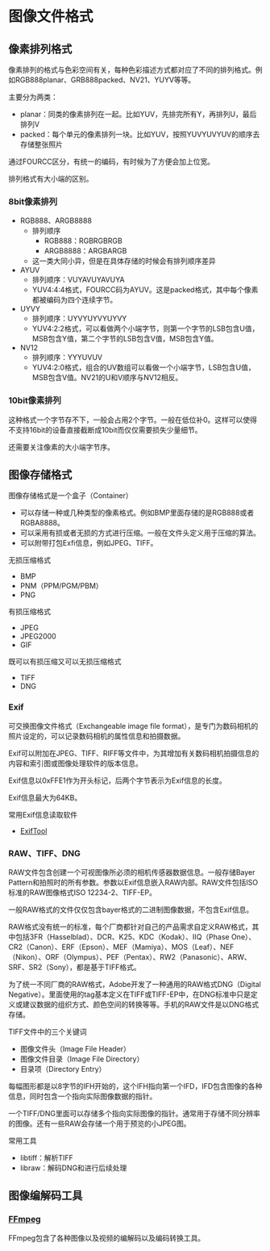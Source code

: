 # 图像文件格式

## 像素排列格式

像素排列的格式与色彩空间有关，每种色彩描述方式都对应了不同的排列格式。例如RGB888planar、GRB888packed、NV21、YUYV等等。

主要分为两类：

* planar：同类的像素排列在一起。比如YUV，先排完所有Y，再排列U，最后排列V
* packed：每个单元的像素排列一块。比如YUV，按照YUVYUVYUV的顺序去存储整张照片

通过FOURCC区分，有统一的编码，有时候为了方便会加上位宽。

排列格式有大小端的区别。



### 8bit像素排列

* RGB888、ARGB8888
  * 排列顺序
    * RGB888：RGBRGBRGB
    * ARGB8888：ARGBARGB
  * 这一类大同小异，但是在具体存储的时候会有排列顺序差异
* AYUV
  * 排列顺序：VUYAVUYAVUYA
  * YUV4:4:4格式，FOURCC码为AYUV。这是packed格式，其中每个像素都被编码为四个连续字节。
* UYVY
  * 排列顺序：UYVYUYVYUYVY
  * YUV4:2:2格式，可以看做两个小端字节，则第一个字节的LSB包含U值，MSB包含Y值，第二个字节的LSB包含V值，MSB包含Y值。
* NV12
  * 排列顺序：YYYUVUV
  * YUV4:2:0格式，组合的UV数组可以看做一个小端字节，LSB包含U值，MSB包含V值。NV21的U和V顺序与NV12相反。



### 10bit像素排列

这种格式一个字节存不下，一般会占用2个字节。一般在低位补0。这样可以使得不支持16bit的设备直接截断成10bit而仅仅需要损失少量细节。

还需要关注像素的大小端字节序。



## 图像存储格式

图像存储格式是一个盒子（Container）

* 可以存储一种或几种类型的像素格式。例如BMP里面存储的是RGB888或者RGBA8888。
* 可以采用有损或者无损的方式进行压缩。一般在文件头定义用于压缩的算法。
* 可以附带打包Exfi信息，例如JPEG、TIFF。



无损压缩格式

* BMP
* PNM（PPM/PGM/PBM）
* PNG



有损压缩格式

* JPEG
* JPEG2000
* GIF



既可以有损压缩又可以无损压缩格式

* TIFF
* DNG



### Exif

可交换图像文件格式（Exchangeable image file format），是专门为数码相机的照片设定的，可以记录数码相机的属性信息和拍摄数据。

Exif可以附加在JPEG、TIFF、RIFF等文件中，为其增加有关数码相机拍摄信息的内容和索引图或图像处理软件的版本信息。

Exif信息以0xFFE1作为开头标记，后两个字节表示为Exif信息的长度。

Exif信息最大为64KB。



常用Exif信息读取软件

* [ExifTool](https://github.com/exiftool/exiftool)



### RAW、TIFF、DNG

RAW文件包含创建一个可视图像所必须的相机传感器数据信息。一般存储Bayer Pattern和拍照时的所有参数。参数以Exif信息嵌入RAW内部。RAW文件包括ISO标准的RAW图像格式ISO 12234-2、TIFF-EP。

一般RAW格式的文件仅仅包含bayer格式的二进制图像数据，不包含Exif信息。



RAW格式没有统一的标准，每个厂商都针对自己的产品需求自定义RAW格式，其中包括3FR（Hasselblad）、DCR、K25、KDC（Kodak）、IIQ（Phase One）、CR2（Canon）、ERF（Epson）、MEF（Mamiya）、MOS（Leaf）、NEF（Nikon）、ORF（Olympus）、PEF（Pentax）、RW2（Panasonic）、ARW、SRF、SR2（Sony），都是基于TIFF格式。

为了统一不同厂商的RAW格式，Adobe开发了一种通用的RAW格式DNG（Digital Negative）。里面使用的tag基本定义在TIFF或TIFF-EP中，在DNG标准中只是定义或建议数据的组织方式、颜色空间的转换等等。手机的RAW文件是以DNG格式存储。



TIFF文件中的三个关键词

* 图像文件头（Image File Header）
* 图像文件目录（Image File Directory）
* 目录项（Directory Entry）

每幅图形都是以8字节的IFH开始的，这个IFH指向第一个IFD，IFD包含图像的各种信息，同时包含一个指向实际图像数据的指针。

一个TIFF/DNG里面可以存储多个指向实际图像的指针。通常用于存储不同分辨率的图像。还有一些RAW会存储一个用于预览的小JPEG图。



常用工具

* libtiff：解析TIFF
* libraw：解码DNG和进行后续处理



## 图像编解码工具

### [FFmpeg](https://ffmpeg.org/)

FFmpeg包含了各种图像以及视频的编解码以及编码转换工具。



